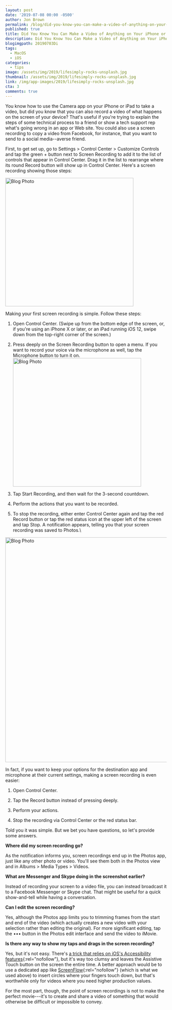 ```yaml
---
layout: post
date: '2019-07-08 00:00 -0500'
author: Jon Brown
permalink: /blog/did-you-know-you-can-make-a-video-of-anything-on-your-iphone-or-ipad-screen/
published: true
title: Did You Know You Can Make a Video of Anything on Your iPhone or iPad Screen
description: Did You Know You Can Make a Video of Anything on Your iPhone or iPad Screen
blogimgpath: 20190703Di
tags:
  - MacOS
  - iOS
categories:
  - tips
image: /assets/img/2019/lifesimply-rocks-unsplash.jpg
thumbnail: /assets/img/2019/lifesimply-rocks-unsplash.jpg
link: /img/app-images/2019/lifesimply-rocks-unsplash.jpg
cta: 3
comments: true
---
```

You know how to use the Camera app on your iPhone or iPad to take a
video, but did you know that you can also record a video of what happens
on the screen of your device? That's useful if you're trying to explain
the steps of some technical process to a friend or show a tech support
rep what's going wrong in an app or Web site. You could also use a
screen recording to copy a video from Facebook, for instance, that you
want to send to a social media--averse friend.

First, to get set up, go to Settings \> Control Center \> Customize
Controls and tap the green + button next to Screen Recording to add it
to the list of controls that appear in Control Center. Drag it in the
list to rearrange where its round Record button will show up in Control
Center. Here's a screen recording showing those steps:

<img alt="Blog Photo" src="{{ site.site_cdn }}/assets/img/blog/2019/20190703Di/image2.gif" class="img-fluid rounded m-2" width="400" />

Making your first screen recording is simple. Follow these steps:

1.  Open Control Center. (Swipe up from the bottom edge of the screen,
    or, if you're using an iPhone X or later, or an iPad running iOS 12,
    swipe down from the top-right corner of the screen.)

2.  Press deeply on the Screen Recording button to open a menu. If you
    want to record your voice via the microphone as well, tap the
    Microphone button to turn it on.\
    <img alt="Blog Photo" src="{{ site.site_cdn }}/assets/img/blog/2019/20190703Di/image3.png" class="img-fluid rounded m-2" width="400" />

3.  Tap Start Recording, and then wait for the 3-second countdown.

4.  Perform the actions that you want to be recorded.

5.  To stop the recording, either enter Control Center again and tap the
    red Record button or tap the red status icon at the upper left of
    the screen and tap Stop. A notification appears, telling you that
    your screen recording was saved to Photos.\
   <img alt="Blog Photo" src="{{ site.site_cdn }}/assets/img/blog/2019/20190703Di/image4.jpg" class="img-fluid rounded m-2" width="700" />

In fact, if you want to keep your options for the destination app and
microphone at their current settings, making a screen recording is even
easier:

1.  Open Control Center.

2.  Tap the Record button instead of pressing deeply.

3.  Perform your actions.

4.  Stop the recording via Control Center or the red status bar.

Told you it was simple. But we bet you have questions, so let's provide
some answers.

**Where did my screen recording go?**

As the notification informs you, screen recordings end up in the Photos
app, just like any other photo or video. You'll see them both in the
Photos view and in Albums \> Media Types \> Videos.

**What are Messenger and Skype doing in the screenshot earlier?**

Instead of recording your screen to a video file, you can instead
broadcast it to a Facebook Messenger or Skype chat. That might be useful
for a quick show-and-tell while having a conversation.

**Can I edit the screen recording?**

Yes, although the Photos app limits you to trimming frames from the
start and end of the video (which actually creates a new video with your
selection rather than editing the original). For more significant
editing, tap the ••• button in the Photos edit interface and send the
video to iMovie.

**Is there any way to show my taps and drags in the screen recording?**

Yes, but it's not easy. There's [a trick that relies on iOS's
Accessibility
features](https://www.youtube.com/watch?v=DAXxgBo-Mr4){:rel="nofollow"}, but
it's way too clumsy and leaves the Assistive Touch button on the screen
the entire time. A better approach would be to use a dedicated app like
[ScreenFlow](http://www.telestream.net/screenflow/overview.htm){:rel="nofollow"}
(which is what we used above) to insert circles where your fingers touch
down, but that's worthwhile only for videos where you need higher
production values.

For the most part, though, the point of screen recordings is not to make
the perfect movie---it's to create and share a video of something that
would otherwise be difficult or impossible to convey.
